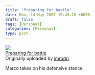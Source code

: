 ```yaml
---
title: 'Preparing for battle'
date: Mon, 14 May 2007 19:43:28 +0000
draft: false
tags: [Personal]
categories: [Personal]
type: post
---
```


[![](http://farm1.static.flickr.com/212/498167571_0948337e45_m.jpg)](http://www.flickr.com/photos/jmrodri/498167571/ "photo sharing")  
[Preparing for battle](http://www.flickr.com/photos/jmrodri/498167571/)  
Originally uploaded by [jmrodri](http://www.flickr.com/people/jmrodri/).

Marco takes on his defensive stance.